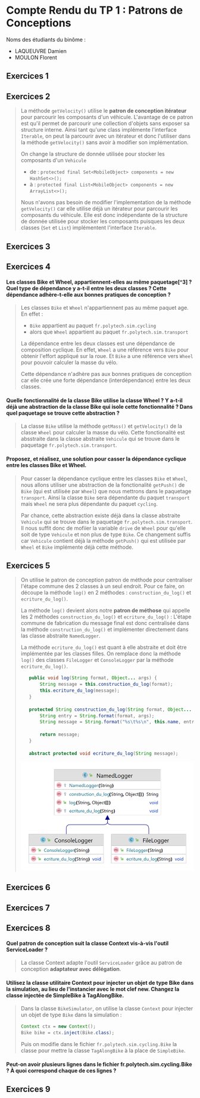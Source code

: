 # Compte Rendu du TP 1 : Patrons de Conceptions

Noms des étudiants du binôme :
- LAQUEUVRE Damien
- MOULON Florent

## Exercices 1

## Exercices 2
> La méthode `getVelocity()` utilise le **patron de conception itérateur** pour parcourir les composants d'un véhicule.
> L'avantage de ce patron est qu'il permet de parcourir une collection d'objets sans exposer sa structure interne.
> Ainsi tant qu'une class implémente l'interface `Iterable`, on peut la parcourir avec un itérateur et donc l'utiliser dans la méthode `getVelocity()` sans avoir à modifier son implémentation.
> 
> On change la structure de donnée utilisée pour stocker les composants d'un `Vehicule`
> - de : ``protected final Set<MobileObject> components = new HashSet<>();``
> - à  : ``protected final List<MobileObject> components = new ArrayList<>();``
> 
> Nous n'avons pas besoin de modifier l'implementation de la méthode ``getVelocity()`` car elle utilise déjà un itérateur pour parcourir les composants du véhicule.
> Elle est donc indépendante de la structure de donnée utilisée pour stocker les composants puisques les deux classes (`Set` et `List`) implémentent l'interface ``Iterable``.

## Exercices 3

## Exercices 4
#### Les classes Bike et Wheel, appartiennent-elles au même paquetage[^3] ? Quel type de dépendance y a-t-il entre les deux classes ? Cette dépendance adhère-t-elle aux bonnes pratiques de conception ?
> Les classes `Bike` et `Wheel` n'appartiennent pas au même paquet age. En effet :
> - `Bike` appartient au paquet `fr.polytech.sim.cycling`
> - alors que `Wheel` appartient au paquet `fr.polytech.sim.transport`
> 
> La dépendance entre les deux classes est une dépendance de composition cyclique. 
> En effet, `Wheel` a une référence vers `Bike` pour obtenir l'effort appliqué sur la roue. 
> Et `Bike` a une référence vers `Wheel` pour pouvoir calculer la masse du vélo.
> 
> Cette dépendance n'adhère pas aux bonnes pratiques de conception car elle crée une forte dépendance (interdépendance) entre les deux classes.

#### Quelle fonctionnalité de la classe Bike utilise la classe Wheel ? Y a-t-il déjà une abstraction de la classe Bike qui isole cette fonctionnalité ? Dans quel paquetage se trouve cette abstraction ?
> La classe `Bike` utilise la méthode `getMass()` et `getVelocity()` de la classe `Wheel` pour calculer la masse du vélo.
> Cette fonctionalité est absstraite dans la classe abstraite `Vehicule` qui se trouve dans le paquetage `fr.polytech.sim.transport`.

#### Proposez, et réalisez, une solution pour casser la dépendance cyclique entre les classes Bike et Wheel.
> Pour casser la dépendance cyclique entre les classes `Bike` et `Wheel`, nous allons utiliser une abstraction de la fonctionalité `getPush()` de `Bike` (qui est utilisée par `Wheel`) que nous mettrons dans le paquetage `transport`.
> Ainsi la classe ``Bike`` sera dépendante du paquet `transport` mais `Wheel` ne sera plus dépendante du paquet `cycling`.
> 
> Par chance, cette abstraction existe déjà dans la classe abstraite `Vehicule` qui se trouve dans le paquetage `fr.polytech.sim.transport`.
> Il nous suffit donc de mofiier la variable `drive` de ``Wheel`` pour qu'elle soit de type `Vehicule` et non plus de type `Bike`.
> Ce changement suffis car `Vehicule` contient déjà la méthode `getPush()` qui est utilisée par `Wheel` et `Bike` implémente déjà cette méthode.


## Exercices 5
> On utilise le patron de conception patron de méthode pour centraliser l'étape commune des 2 classes à un seul endroit.
> Pour ce faire, on découpe la méthode `log()` en 2 méthodes : `construction_du_log()` et `ecriture_du_log()`. 
> 
> La méthode ``log()`` devient alors notre **patron de méthose** qui appelle les 2 méthodes `construction_du_log()` et `ecriture_du_log()` :
> L'étape commune de fabrication du message final est donc centralisée dans la méthode `construction_du_log()` et implémenter directement dans las classe abstraite ``NamedLogger``.
> 
> 
> La méthode `ecriture_du_log()` est quant à elle abstraite et doit être implémentée par les classes filles.
> On remplace donc la méthode `log()` des classes `FileLogger` et `ConsoleLogger` par la méthode `ecriture_du_log()`.
> 
> ```java
>    public void log(String format, Object... args) {
>        String message = this.construction_du_log(format);
>        this.ecriture_du_log(message);
>    }
>
>    protected String construction_du_log(String format, Object... args) {
>        String entry = String.format(format, args);
>        String message = String.format("%s\t%s\n", this.name, entry);
>
>        return message;
>    }
>
>    abstract protected void ecriture_du_log(String message);
>```
> ![Diagramme_question_5](./images/diagramme_question_5.png)


## Exercices 6

## Exercices 7

## Exercices 8
#### Quel patron de conception suit la classe Context vis-à-vis l'outil ServiceLoader ?
> La classe Context adapte l'outil ```ServiceLoader``` grâce au patron de conception **adaptateur avec délégation**.

#### Utilisez la classe utilitaire Context pour injecter un objet de type Bike dans la simulation, au lieu de l'instancier avec le mot clef new. Changez la classe injectée de SimpleBike à TagAlongBike.
> Dans la classe `BikeSimulator`, on utilise la classe `Context` pour injecter un objet de type `Bike` dans la simulation :
> ```java
> Context ctx = new Context();
> Bike bike = ctx.inject(Bike.class);
>```
> 
> Puis on modifie dans le fichier ```fr.polytech.sim.cycling.Bike``` la classe pour mettre la classe `TagAlongBike` à la place de `SimpleBike`.

#### Peut-on avoir plusieurs lignes dans le fichier fr.polytech.sim.cycling.Bike ? À quoi correspond chaque de ces lignes ?
> 


## Exercices 9
